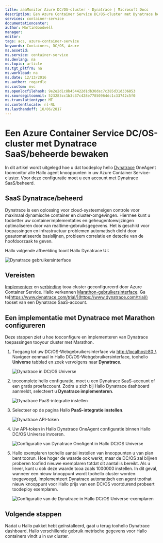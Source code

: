 ```yaml
---
title: aaaMonitor Azure DC/OS-cluster - Dynatrace | Microsoft Docs
description: Een Azure Container Service DC/OS-cluster met Dynatrace bewaken. Hallo Dynatrace OneAgent implementeren met behulp van Hallo DC/OS-dashboard.
services: container-service
documentationcenter: 
author: MartinGoodwell
manager: 
editor: 
tags: acs, azure-container-service
keywords: Containers, DC/OS, Azure
ms.assetid: 
ms.service: container-service
ms.devlang: na
ms.topic: article
ms.tgt_pltfrm: na
ms.workload: na
ms.date: 12/13/2016
ms.author: rogardle
ms.custom: mvc
ms.openlocfilehash: 9e2e2d1c8b454422d1db30dac7c385d31d336853
ms.sourcegitcommit: 523283cc1b3c37c428e77850964dc1c33742c5f0
ms.translationtype: MT
ms.contentlocale: nl-NL
ms.lasthandoff: 10/06/2017
---
```

# <a name="monitor-an-azure-container-service-dcos-cluster-with-dynatrace-saasmanaged"></a>Een Azure Container Service DC/OS-cluster met Dynatrace SaaS/beheerde bewaken
In dit artikel wordt uitgelegd hoe u dat toodeploy hello [Dynatrace](https://www.dynatrace.com/) OneAgent toomonitor alle Hallo agent knooppunten in uw Azure Container Service-cluster. Voor deze configuratie moet u een account met Dynatrace SaaS/beheerd. 

## <a name="dynatrace-saasmanaged"></a>SaaS Dynatrace/beheerd
Dynatrace is een oplossing voor cloud-systeemeigen controle voor maximaal dynamische container en cluster-omgevingen. Hiermee kunt u toobetter uw containerimplementaties en geheugentoewijzingen optimaliseren door van realtime-gebruiksgegevens. Het is geschikt voor toepassingen en infrastructuur problemen automatisch dicht door geautomatiseerde basislijnen, probleem correlatie en detectie van de hoofdoorzaak te geven.

Hallo volgende afbeelding toont Hallo Dynatrace UI:

![Dynatrace gebruikersinterface](./media/container-service-monitoring-dynatrace/dynatrace.png)

## <a name="prerequisites"></a>Vereisten 
[Implementeer](container-service-deployment.md) en [verbinding](./../container-service-connect.md) tooa cluster geconfigureerd door Azure Container Service. Hallo verkennen [Marathon-gebruikersinterface](container-service-mesos-marathon-ui.md). Ga te[https://www.dynatrace.com/trial/](https://www.dynatrace.com/trial/) tooset van een Dynatrace SaaS-account.  

## <a name="configure-a-dynatrace-deployment-with-marathon"></a>Een implementatie met Dynatrace met Marathon configureren
Deze stappen ziet u hoe tooconfigure en implementeren van Dynatrace toepassingen tooyour cluster met Marathon.

1. Toegang tot uw DC/OS-Webgebruikersinterface via [http://localhost:80 /](http://localhost:80/). Navigeer eenmaal in Hallo DC/OS-Webgebruikersinterface, toohello **Universe** tabblad en zoek vervolgens naar **Dynatrace**.

    ![Dynatrace in DC/OS Universe](./media/container-service-monitoring-dynatrace/dynatrace-universe.png)

2. toocomplete hello configuratie, moet u een Dynatrace SaaS-account of een gratis proefaccount. Zodra u zich bij Hallo Dynatrace dashboard aanmeldt, selecteert u **Dynatrace implementeren**.

    ![Dynatrace PaaS-integratie instellen](./media/container-service-monitoring-dynatrace/setup-paas.png)

3. Selecteer op de pagina Hallo **PaaS-integratie instellen**. 

    ![Dynatrace API-token](./media/container-service-monitoring-dynatrace/api-token.png) 

4. Uw API-token in Hallo Dynatrace OneAgent configuratie binnen Hallo DC/OS Universe invoeren. 

    ![Configuratie van Dynatrace OneAgent in Hallo DC/OS Universe](./media/container-service-monitoring-dynatrace/dynatrace-config.png)

5. Hallo exemplaren toohello aantal instellen van knooppunten u van plan bent toorun. Hoe hoger de waarde ook werkt, maar de DC/OS zal blijven proberen toofind nieuwe exemplaren totdat dit aantal is bereikt. Als u liever, kunt u ook deze waarde tooa zoals 1000000 instellen. In dit geval, wanneer een nieuw knooppunt wordt toohello cluster worden toegevoegd, implementeert Dynatrace automatisch een agent toothat nieuw knooppunt voor Hallo prijs van een DC/OS voortdurend probeert toodeploy exemplaren.

    ![Configuratie van de Dynatrace in Hallo DC/OS Universe-exemplaren](./media/container-service-monitoring-dynatrace/dynatrace-config2.png)

## <a name="next-steps"></a>Volgende stappen

Nadat u Hallo pakket hebt geïnstalleerd, gaat u terug toohello Dynatrace dashboard. Hallo verschillende gebruik metrische gegevens voor Hallo containers vindt u in uw cluster. 
